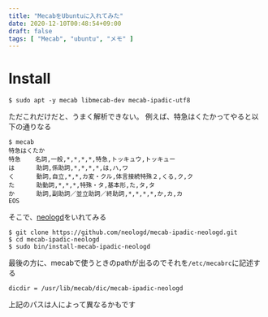 ```yaml
---
title: "MecabをUbuntuに入れてみた"
date: 2020-12-10T00:48:54+09:00
draft: false
tags: [ "Mecab", "ubuntu", "メモ" ]
---
```

# Install
```console
$ sudo apt -y mecab libmecab-dev mecab-ipadic-utf8
```

ただこれだけだと、うまく解析できない。
例えば、特急はくたかってやると以下の通りなる
```console
$ mecab
特急はくたか
特急    名詞,一般,*,*,*,*,特急,トッキュウ,トッキュー
は      助詞,係助詞,*,*,*,*,は,ハ,ワ
く      動詞,自立,*,*,カ変・クル,体言接続特殊２,くる,ク,ク
た      助動詞,*,*,*,特殊・タ,基本形,た,タ,タ
か      助詞,副助詞／並立助詞／終助詞,*,*,*,*,か,カ,カ
EOS
```

そこで、[neologd](https://github.com/neologd/mecab-ipadic-neologd.git)をいれてみる
```console
$ git clone https://github.com/neologd/mecab-ipadic-neologd.git
$ cd mecab-ipadic-neologd
$ sudo bin/install-mecab-ipadic-neologd
```
最後の方に、mecabで使うときのpathが出るのでそれを`/etc/mecabrc`に記述する
```console
dicdir = /usr/lib/mecab/dic/mecab-ipadic-neologd
```
上記のパスは人によって異なるかもです
